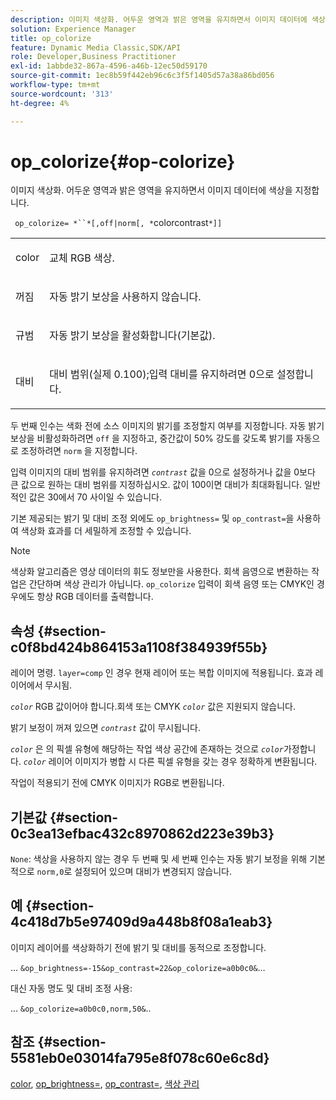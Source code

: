```yaml
---
description: 이미지 색상화. 어두운 영역과 밝은 영역을 유지하면서 이미지 데이터에 색상을 지정합니다.
solution: Experience Manager
title: op_colorize
feature: Dynamic Media Classic,SDK/API
role: Developer,Business Practitioner
exl-id: 1abbde32-867a-4596-a46b-12ec50d59170
source-git-commit: 1ec8b59f442eb96c6c3f5f1405d57a38a86bd056
workflow-type: tm+mt
source-wordcount: '313'
ht-degree: 4%

---
```


# op_colorize{#op-colorize}

이미지 색상화. 어두운 영역과 밝은 영역을 유지하면서 이미지 데이터에 색상을 지정합니다.

` op_colorize= *``*[,off|norm[, *`colorcontrast`*]]`

<table id="simpletable_768D6CDF3F734E7F89DC7AB2EAAC0C77"> 
 <tr class="strow"> 
  <td class="stentry"> <p> <span class="varname"> color </span> </p> </td> 
  <td class="stentry"> <p>교체 RGB 색상. </p> </td> 
 </tr> 
 <tr class="strow"> 
  <td class="stentry"> <p> <span class="codeph"> 꺼짐 </span> </p> </td> 
  <td class="stentry"> <p>자동 밝기 보상을 사용하지 않습니다. </p> </td> 
 </tr> 
 <tr class="strow"> 
  <td class="stentry"> <p> <span class="codeph"> 규범  </span> </p> </td> 
  <td class="stentry"> <p>자동 밝기 보상을 활성화합니다(기본값). </p> </td> 
 </tr> 
 <tr class="strow"> 
  <td class="stentry"> <p> <span class="varname"> 대비 </span> </p> </td> 
  <td class="stentry"> <p>대비 범위(실제 0.100);입력 대비를 유지하려면 0으로 설정합니다. </p> </td> 
 </tr> 
</table>

두 번째 인수는 색화 전에 소스 이미지의 밝기를 조정할지 여부를 지정합니다. 자동 밝기 보상을 비활성화하려면 `off` 을 지정하고, 중간값이 50% 강도를 갖도록 밝기를 자동으로 조정하려면 `norm` 을 지정합니다.

입력 이미지의 대비 범위를 유지하려면 *`contrast`* 값을 0으로 설정하거나 값을 0보다 큰 값으로 원하는 대비 범위를 지정하십시오. 값이 100이면 대비가 최대화됩니다. 일반적인 값은 30에서 70 사이일 수 있습니다.

기본 제공되는 밝기 및 대비 조정 외에도 `op_brightness=` 및 `op_contrast=`을 사용하여 색상화 효과를 더 세밀하게 조정할 수 있습니다.

>[!NOTE]
>
>색상화 알고리즘은 영상 데이터의 휘도 정보만을 사용한다. 회색 음영으로 변환하는 작업은 간단하며 색상 관리가 아닙니다. `op_colorize` 입력이 회색 음영 또는 CMYK인 경우에도 항상 RGB 데이터를 출력합니다.

## 속성 {#section-c0f8bd424b864153a1108f384939f55b}

레이어 명령. `layer=comp` 인 경우 현재 레이어 또는 복합 이미지에 적용됩니다. 효과 레이어에서 무시됨.

*`color`* RGB 값이어야 합니다.회색 또는 CMYK  *`color`* 값은 지원되지 않습니다.

밝기 보정이 꺼져 있으면 *`contrast`* 값이 무시됩니다.

*`color`* 은 의 픽셀 유형에 해당하는 작업 색상 공간에 존재하는 것으로  *`color`*&#x200B;가정합니다. *`color`* 레이어 이미지가 병합 시 다른 픽셀 유형을 갖는 경우 정확하게 변환됩니다.

작업이 적용되기 전에 CMYK 이미지가 RGB로 변환됩니다.

## 기본값 {#section-0c3ea13efbac432c8970862d223e39b3}

`None`: 색상을 사용하지 않는 경우 두 번째 및 세 번째 인수는 자동 밝기 보정을 위해 기본적으로 `norm,0`로 설정되어 있으며 대비가 변경되지 않습니다.

## 예 {#section-4c418d7b5e97409d9a448b8f08a1eab3}

이미지 레이어를 색상화하기 전에 밝기 및 대비를 동적으로 조정합니다.

… `&op_brightness=-15&op_contrast=22&op_colorize=a0b0c0&`…

대신 자동 명도 및 대비 조정 사용:

... `&op_colorize=a0b0c0,norm,50&`..

## 참조 {#section-5581eb0e03014fa795e8f078c60e6c8d}

[color](/help/aem-is-ir-api/is-api/http-ref/image-serving-api-ref/c-http-protocol-reference/c-data-types/r-is-http-color.md),  [op_brightness=](../../../../../is-api/http-ref/image-serving-api-ref/c-http-protocol-reference/c-command-reference/r-op-brightness.md#reference-edf79dc41ae5411c80bec3ee3731c58a),  [op_contrast=](../../../../../is-api/http-ref/image-serving-api-ref/c-http-protocol-reference/c-command-reference/r-op-contrast.md#reference-b26dfa9869fd43bebea0fbb8e9fe743d),  [색상 관리](../../../../../is-api/http-ref/image-serving-api-ref/c-http-protocol-reference/c-syntax-and-features/r-color-management.md#reference-c7e4a72d589145189f7e4bcb6b4544d7)
